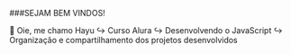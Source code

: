 ###SEJAM BEM VINDOS!

🌷 Oie, me chamo Hayu
↪ Curso Alura
↪ Desenvolvendo o JavaScript
↪ Organização e compartilhamento dos projetos desenvolvidos
